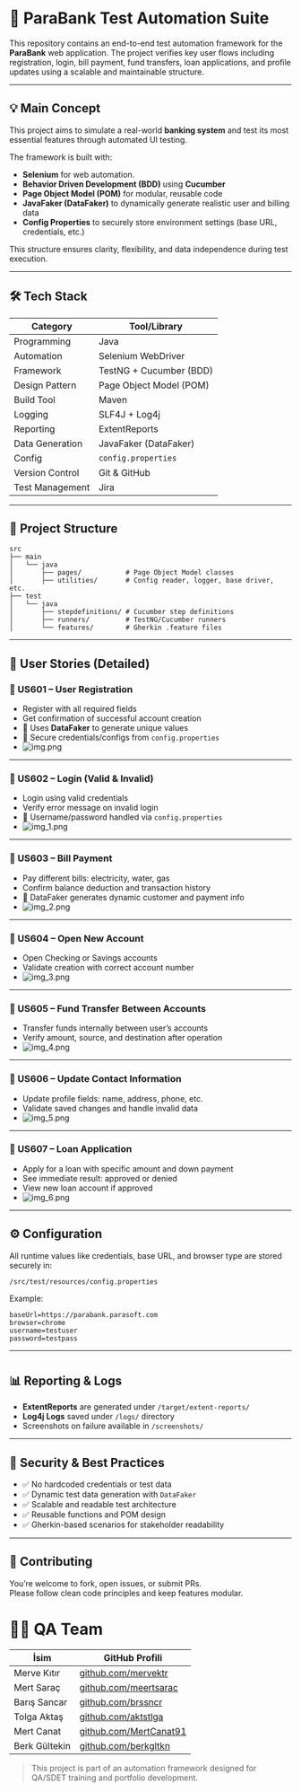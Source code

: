 # 🏦 ParaBank Test Automation Suite

This repository contains an end-to-end test automation framework for the **ParaBank** web application. The project verifies key user flows including registration, login, bill payment, fund transfers, loan applications, and profile updates using a scalable and maintainable structure.

---

## 💡 Main Concept

This project aims to simulate a real-world **banking system** and test its most essential features through automated UI testing.

The framework is built with:
- **Selenium** for web automation.
- **Behavior Driven Development (BDD)** using **Cucumber**
- **Page Object Model (POM)** for modular, reusable code
- **JavaFaker (DataFaker)** to dynamically generate realistic user and billing data
- **Config Properties** to securely store environment settings (base URL, credentials, etc.)

This structure ensures clarity, flexibility, and data independence during test execution.

---

## 🛠 Tech Stack

| Category        | Tool/Library         |
|----------------|-----------------------|
| Programming    | Java                 |
| Automation     | Selenium WebDriver   |
| Framework      | TestNG + Cucumber (BDD) |
| Design Pattern | Page Object Model (POM) |
| Build Tool     | Maven                |
| Logging        | SLF4J + Log4j        |
| Reporting      | ExtentReports        |
| Data Generation| JavaFaker (DataFaker) |
| Config         | `config.properties`  |
| Version Control| Git & GitHub         |
| Test Management| Jira |

---

## 📁 Project Structure

```
src
├── main
│   └── java
│       ├── pages/           # Page Object Model classes
│       ├── utilities/       # Config reader, logger, base driver, etc.
├── test
│   └── java
│       ├── stepdefinitions/ # Cucumber step definitions
│       ├── runners/         # TestNG/Cucumber runners
│       └── features/        # Gherkin .feature files
```

---

## 📖 User Stories (Detailed)

### 🧾 US601 – User Registration
- Register with all required fields
- Get confirmation of successful account creation
- 🔄 Uses **DataFaker** to generate unique values
- 🔐 Secure credentials/configs from `config.properties`
- ![img.png](img.png)

---

### 🔐 US602 – Login (Valid & Invalid)
- Login using valid credentials
- Verify error message on invalid login
- 🔐 Username/password handled via `config.properties`
- ![img_1.png](img_1.png)

---

### 💸 US603 – Bill Payment
- Pay different bills: electricity, water, gas
- Confirm balance deduction and transaction history
- 🔄 DataFaker generates dynamic customer and payment info
- ![img_2.png](img_2.png)

---

### 🏦 US604 – Open New Account
- Open Checking or Savings accounts
- Validate creation with correct account number
- ![img_3.png](img_3.png)

---

### 🔁 US605 – Fund Transfer Between Accounts
- Transfer funds internally between user’s accounts
- Verify amount, source, and destination after operation
- ![img_4.png](img_4.png)

---

### 📝 US606 – Update Contact Information
- Update profile fields: name, address, phone, etc.
- Validate saved changes and handle invalid data
- ![img_5.png](img_5.png)

---

### 🧾 US607 – Loan Application
- Apply for a loan with specific amount and down payment
- See immediate result: approved or denied
- View new loan account if approved
- ![img_6.png](img_6.png)

---

## ⚙️ Configuration

All runtime values like credentials, base URL, and browser type are stored securely in:

```
/src/test/resources/config.properties
```

Example:
```properties
baseUrl=https://parabank.parasoft.com
browser=chrome
username=testuser
password=testpass
```

---

#
## 📊 Reporting & Logs

- **ExtentReports** are generated under `/target/extent-reports/`
- **Log4j Logs** saved under `/logs/` directory
- Screenshots on failure available in `/screenshots/`

---

## 🔐 Security & Best Practices

- ✅ No hardcoded credentials or test data
- ✅ Dynamic test data generation with `DataFaker`
- ✅ Scalable and readable test architecture
- ✅ Reusable functions and POM design
- ✅ Gherkin-based scenarios for stakeholder readability

---

## 🤝 Contributing

You’re welcome to fork, open issues, or submit PRs.  
Please follow clean code principles and keep features modular.



# 👨‍💻 QA Team

| İsim           | GitHub Profili                                      |
|----------------|------------------------------------------------------|
| Merve Kıtır     | [github.com/mervektr](https://github.com/mervektr)         |
| Mert Saraç      | [github.com/meertsarac](https://github.com/meertsarac)     |
| Barış Sancar    | [github.com/brssncr](https://github.com/brssncr)           |
| Tolga Aktaş     | [github.com/aktstlga](https://github.com/aktstlga)         |
| Mert Canat      | [github.com/MertCanat91](https://github.com/MertCanat91)   |
| Berk Gültekin   | [github.com/berkgltkn](https://github.com/berkgltkn)       |


> This project is part of an automation framework designed for QA/SDET training and portfolio development.
